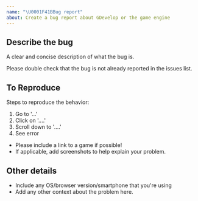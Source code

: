```yaml
---
name: "\U0001F41BBug report"
about: Create a bug report about GDevelop or the game engine
---
```


## Describe the bug

A clear and concise description of what the bug is.

Please double check that the bug is not already reported in the issues list.

## To Reproduce

Steps to reproduce the behavior:

1. Go to '...'
2. Click on '....'
3. Scroll down to '....'
4. See error

- Please include a link to a game if possible!
- If applicable, add screenshots to help explain your problem.

## Other details

- Include any OS/browser version/smartphone that you're using
- Add any other context about the problem here.
